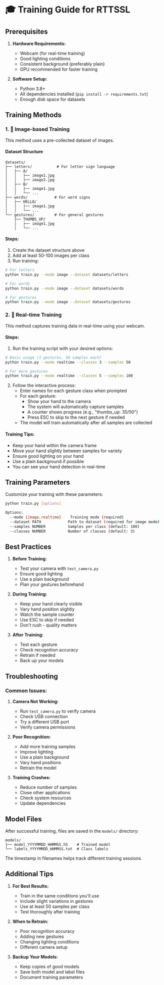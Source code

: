 # 🎓 Training Guide for RTTSSL

## Prerequisites

1. **Hardware Requirements:**
   - Webcam (for real-time training)
   - Good lighting conditions
   - Consistent background (preferably plain)
   - GPU recommended for faster training

2. **Software Setup:**
   - Python 3.8+
   - All dependencies installed (`pip install -r requirements.txt`)
   - Enough disk space for datasets

## Training Methods

### 1. 📸 Image-based Training

This method uses a pre-collected dataset of images.

#### Dataset Structure
```
datasets/
├── letters/           # For letter sign language
│   ├── A/
│   │   ├── image1.jpg
│   │   ├── image2.jpg
│   ├── B/
│   │   ├── image1.jpg
│   │   └── ...
├── words/            # For word signs
│   ├── HELLO/
│   │   ├── image1.jpg
│   │   └── ...
└── gestures/         # For general gestures
    ├── THUMBS_UP/
    │   ├── image1.jpg
    │   └── ...
```

#### Steps:
1. Create the dataset structure above
2. Add at least 50-100 images per class
3. Run training:
```bash
# For letters
python train.py --mode image --dataset datasets/letters

# For words
python train.py --mode image --dataset datasets/words

# For gestures
python train.py --mode image --dataset datasets/gestures
```

### 2. 🎥 Real-time Training

This method captures training data in real-time using your webcam.

#### Steps:
1. Run the training script with your desired options:
```bash
# Basic usage (3 gestures, 50 samples each)
python train.py --mode realtime --classes 3 --samples 50

# For more gestures
python train.py --mode realtime --classes 5 --samples 100
```

2. Follow the interactive process:
   - Enter names for each gesture class when prompted
   - For each gesture:
     - Show your hand to the camera
     - The system will automatically capture samples
     - A counter shows progress (e.g., "thumbs_up: 35/50")
     - Press ESC to skip to the next gesture if needed
   - The model will train automatically after all samples are collected

#### Training Tips:
- Keep your hand within the camera frame
- Move your hand slightly between samples for variety
- Ensure good lighting on your hand
- Use a plain background if possible
- You can see your hand detection in real-time

## Training Parameters

Customize your training with these parameters:

```bash
python train.py [options]

Options:
  --mode {image,realtime}    Training mode (required)
  --dataset PATH            Path to dataset (required for image mode)
  --samples NUMBER          Samples per class (default: 100)
  --classes NUMBER          Number of classes (default: 3)
```

## Best Practices

1. **Before Training:**
   - Test your camera with `test_camera.py`
   - Ensure good lighting
   - Use a plain background
   - Plan your gestures beforehand

2. **During Training:**
   - Keep your hand clearly visible
   - Vary hand position slightly
   - Watch the sample counter
   - Use ESC to skip if needed
   - Don't rush - quality matters

3. **After Training:**
   - Test each gesture
   - Check recognition accuracy
   - Retrain if needed
   - Back up your models

## Troubleshooting

### Common Issues:

1. **Camera Not Working:**
   - Run `test_camera.py` to verify camera
   - Check USB connection
   - Try a different USB port
   - Verify camera permissions

2. **Poor Recognition:**
   - Add more training samples
   - Improve lighting
   - Use a plain background
   - Vary hand positions
   - Retrain the model

3. **Training Crashes:**
   - Reduce number of samples
   - Close other applications
   - Check system resources
   - Update dependencies

## Model Files

After successful training, files are saved in the `models/` directory:
```
models/
├── model_YYYYMMDD_HHMMSS.h5    # Trained model
└── labels_YYYYMMDD_HHMMSS.txt  # Class labels
```

The timestamp in filenames helps track different training sessions.

## Additional Tips

1. **For Best Results:**
   - Train in the same conditions you'll use
   - Include slight variations in gestures
   - Use at least 50 samples per class
   - Test thoroughly after training

2. **When to Retrain:**
   - Poor recognition accuracy
   - Adding new gestures
   - Changing lighting conditions
   - Different camera setup

3. **Backup Your Models:**
   - Keep copies of good models
   - Save both model and label files
   - Document training parameters
